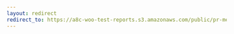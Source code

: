 ```yaml
---
layout: redirect
redirect_to: https://a8c-woo-test-reports.s3.amazonaws.com/public/pr-merge/44561/e2e/index.html
---
```


